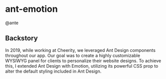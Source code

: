# ant-emotion
@ante

## Backstory
In 2019, while working at Cheerity, we leveraged Ant Design components throughout our app. Our goal was to create a highly customizable WYSIWYG panel for clients to personalize their website designs. To achieve this, I extended Ant Design with Emotion, utilizing its powerful CSS prop to alter the default styling included in Ant Design.
